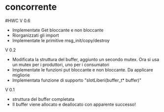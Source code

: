 # concorrente
#HWC
V 0.6
- Implementate Get bloccante e non bloccante
- Riorganizzati gli import
- Implementate le primitive msg_init/copy/destroy

V 0.2
- Modificata la struttura del buffer, aggiunto un secondo mutex. Ora si usa un mutex per i produttori, uno per i consumatori
- Implementate le funzioni put bloccante e non bloccante. Da applicare migliorie
- Implementata funzione di supporto "slotLiberi(buffer_t* buffer)"

V 0.1
- struttura del buffer completata
- Il buffer viene allocato e deallocato con apparente successo!
